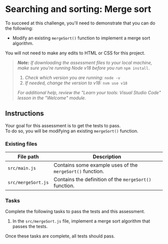 # Searching and sorting: Merge sort

To succeed at this challenge, you'll need to demonstrate that you can do the following:

- Modify an existing `mergeSort()` function to implement a merge sort algorithm.

You will not need to make any edits to HTML or CSS for this project.

> _**Note:** If downloading the assessment files to your local machine, make sure you're running Node v18 before you run_ `npm install`.
> 
> 1. _Check which version you are running:_ `node -v`
> 2. _If needed, change the version to v18:_ `nvm use v18`
> 
> _For additional help, review the "Learn your tools: Visual Studio Code" lesson in the "Welcome" module._

## Instructions

Your goal for this assessment is to get the tests to pass.  
To do so, you will be modifying an existing `mergeSort()` function.

### Existing files

|File path|Description|
|---|---|
|`src/main.js`|Contains some example uses of the `mergeSort()` function.|
|`src/mergeSort.js`|Contains the definition of the `mergeSort()` function.|

### Tasks

Complete the following tasks to pass the tests and this assessment.

1. In the `src/mergeSort.js` file, implement a merge sort algorithm that passes the tests.

Once these tasks are complete, all tests should pass.